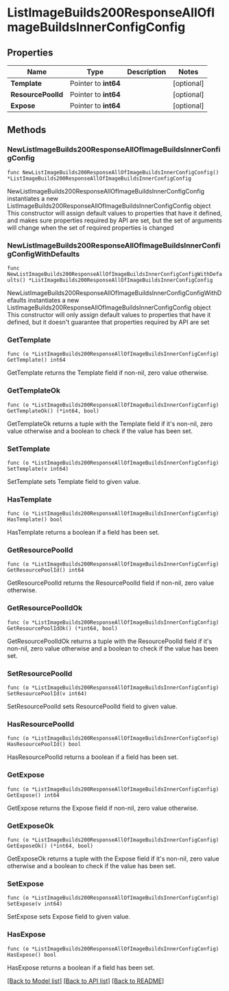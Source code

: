 # ListImageBuilds200ResponseAllOfImageBuildsInnerConfigConfig

## Properties

Name | Type | Description | Notes
------------ | ------------- | ------------- | -------------
**Template** | Pointer to **int64** |  | [optional] 
**ResourcePoolId** | Pointer to **int64** |  | [optional] 
**Expose** | Pointer to **int64** |  | [optional] 

## Methods

### NewListImageBuilds200ResponseAllOfImageBuildsInnerConfigConfig

`func NewListImageBuilds200ResponseAllOfImageBuildsInnerConfigConfig() *ListImageBuilds200ResponseAllOfImageBuildsInnerConfigConfig`

NewListImageBuilds200ResponseAllOfImageBuildsInnerConfigConfig instantiates a new ListImageBuilds200ResponseAllOfImageBuildsInnerConfigConfig object
This constructor will assign default values to properties that have it defined,
and makes sure properties required by API are set, but the set of arguments
will change when the set of required properties is changed

### NewListImageBuilds200ResponseAllOfImageBuildsInnerConfigConfigWithDefaults

`func NewListImageBuilds200ResponseAllOfImageBuildsInnerConfigConfigWithDefaults() *ListImageBuilds200ResponseAllOfImageBuildsInnerConfigConfig`

NewListImageBuilds200ResponseAllOfImageBuildsInnerConfigConfigWithDefaults instantiates a new ListImageBuilds200ResponseAllOfImageBuildsInnerConfigConfig object
This constructor will only assign default values to properties that have it defined,
but it doesn't guarantee that properties required by API are set

### GetTemplate

`func (o *ListImageBuilds200ResponseAllOfImageBuildsInnerConfigConfig) GetTemplate() int64`

GetTemplate returns the Template field if non-nil, zero value otherwise.

### GetTemplateOk

`func (o *ListImageBuilds200ResponseAllOfImageBuildsInnerConfigConfig) GetTemplateOk() (*int64, bool)`

GetTemplateOk returns a tuple with the Template field if it's non-nil, zero value otherwise
and a boolean to check if the value has been set.

### SetTemplate

`func (o *ListImageBuilds200ResponseAllOfImageBuildsInnerConfigConfig) SetTemplate(v int64)`

SetTemplate sets Template field to given value.

### HasTemplate

`func (o *ListImageBuilds200ResponseAllOfImageBuildsInnerConfigConfig) HasTemplate() bool`

HasTemplate returns a boolean if a field has been set.

### GetResourcePoolId

`func (o *ListImageBuilds200ResponseAllOfImageBuildsInnerConfigConfig) GetResourcePoolId() int64`

GetResourcePoolId returns the ResourcePoolId field if non-nil, zero value otherwise.

### GetResourcePoolIdOk

`func (o *ListImageBuilds200ResponseAllOfImageBuildsInnerConfigConfig) GetResourcePoolIdOk() (*int64, bool)`

GetResourcePoolIdOk returns a tuple with the ResourcePoolId field if it's non-nil, zero value otherwise
and a boolean to check if the value has been set.

### SetResourcePoolId

`func (o *ListImageBuilds200ResponseAllOfImageBuildsInnerConfigConfig) SetResourcePoolId(v int64)`

SetResourcePoolId sets ResourcePoolId field to given value.

### HasResourcePoolId

`func (o *ListImageBuilds200ResponseAllOfImageBuildsInnerConfigConfig) HasResourcePoolId() bool`

HasResourcePoolId returns a boolean if a field has been set.

### GetExpose

`func (o *ListImageBuilds200ResponseAllOfImageBuildsInnerConfigConfig) GetExpose() int64`

GetExpose returns the Expose field if non-nil, zero value otherwise.

### GetExposeOk

`func (o *ListImageBuilds200ResponseAllOfImageBuildsInnerConfigConfig) GetExposeOk() (*int64, bool)`

GetExposeOk returns a tuple with the Expose field if it's non-nil, zero value otherwise
and a boolean to check if the value has been set.

### SetExpose

`func (o *ListImageBuilds200ResponseAllOfImageBuildsInnerConfigConfig) SetExpose(v int64)`

SetExpose sets Expose field to given value.

### HasExpose

`func (o *ListImageBuilds200ResponseAllOfImageBuildsInnerConfigConfig) HasExpose() bool`

HasExpose returns a boolean if a field has been set.


[[Back to Model list]](../README.md#documentation-for-models) [[Back to API list]](../README.md#documentation-for-api-endpoints) [[Back to README]](../README.md)


